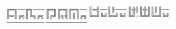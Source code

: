 ╔═╗──╔╗───  ╔═╗╔═╗╔═╗──
║═╣──║║───  ║╬║║╬║║║║──
╠═║╔╗║╚╗╔╗  ║╔╝║╗╣║║║╔╗
╚═╝╚╝╚═╝╚╝  ╚╝─╚╩╝╚═╝╚╝
──────────  ───────────
                                          
